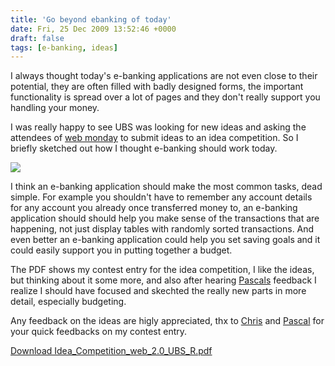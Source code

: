 ```yaml
---
title: 'Go beyond ebanking of today'
date: Fri, 25 Dec 2009 13:52:46 +0000
draft: false
tags: [e-banking, ideas]
---
```


I always thought today's e-banking applications are not even close to their potential, they are often filled with badly designed forms, the important functionality is spread over a lot of pages and they don't really support you handling your money.  
  
I was really happy to see UBS was looking for new ideas and asking the attendees of [web monday](http://www.amazee.com/web-monday-zurich) to submit ideas to an idea competition. So I briefly sketched out how I thought e-banking should work today.  
  

![](https://phaven-prod.s3.amazonaws.com/files/image_part/asset/697733/ixp3DXHn64-MZXWmcUd4vRxHPZw/dashboard_2.png)

  
  
I think an e-banking application should make the most common tasks, dead simple. For example you shouldn't have to remember any account details for any account you already once transferred money to, an e-banking application should should help you make sense of the transactions that are happening, not just display tables with randomly sorted transactions. And even better an e-banking application could help you set saving goals and it could easily support you in putting together a budget.  
  
The PDF shows my contest entry for the idea competition, I like the ideas, but thinking about it some more, and also after hearing [Pascals](http://ui-logic.ch/) feedback I realize I should have focused and skechted the really new parts in more detail, especially budgeting.  
  
Any feedback on the ideas are higly appreciated, thx to [Chris](http://hymnos.existenz.ch/) and [Pascal](http://ui-logic.ch/) for your quick feedbacks on my contest entry.  

[Download Idea\_Competition\_web\_2.0\_UBS\_R.pdf](https://phaven-prod.s3.amazonaws.com/files/document_part/asset/697734/jEC-YQccnebmy0Ex8hDQ1klzNig/Idea_Competition_web_2.0_UBS_R.pdf)
